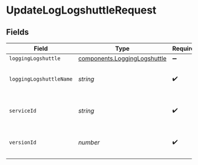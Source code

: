 # UpdateLogLogshuttleRequest


## Fields

| Field                                                                               | Type                                                                                | Required                                                                            | Description                                                                         | Example                                                                             |
| ----------------------------------------------------------------------------------- | ----------------------------------------------------------------------------------- | ----------------------------------------------------------------------------------- | ----------------------------------------------------------------------------------- | ----------------------------------------------------------------------------------- |
| `loggingLogshuttle`                                                                 | [components.LoggingLogshuttle](../../../sdk/models/components/logginglogshuttle.md) | :heavy_minus_sign:                                                                  | N/A                                                                                 |                                                                                     |
| `loggingLogshuttleName`                                                             | *string*                                                                            | :heavy_check_mark:                                                                  | The name for the real-time logging configuration.                                   | test-log-endpoint                                                                   |
| `serviceId`                                                                         | *string*                                                                            | :heavy_check_mark:                                                                  | Alphanumeric string identifying the service.                                        | SU1Z0isxPaozGVKXdv0eY                                                               |
| `versionId`                                                                         | *number*                                                                            | :heavy_check_mark:                                                                  | Integer identifying a service version.                                              | 1                                                                                   |
